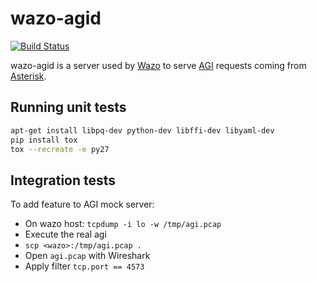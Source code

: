# wazo-agid

[![Build Status](https://jenkins.wazo.community/buildStatus/icon?job=wazo-agid)](https://jenkins.wazo.community/job/wazo-agid)

wazo-agid is a server used by [Wazo](http://wazo.community) to serve
[AGI](https://wiki.asterisk.org/wiki/pages/viewpage.action?pageId=32375589) requests coming from
[Asterisk](http://asterisk.org).

## Running unit tests

```bash
apt-get install libpq-dev python-dev libffi-dev libyaml-dev
pip install tox
tox --recreate -e py27
```

## Integration tests

To add feature to AGI mock server:

* On wazo host: `tcpdump -i lo -w /tmp/agi.pcap`
* Execute the real agi
* `scp <wazo>:/tmp/agi.pcap .`
* Open `agi.pcap` with Wireshark
* Apply filter `tcp.port == 4573`

